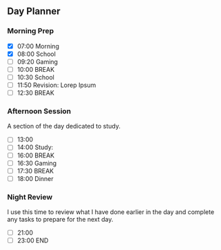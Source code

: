 ## Day Planner
### Morning Prep

- [x] 07:00 Morning
- [x] 08:00 School
- [ ] 09:20 Gaming
- [ ] 10:00 BREAK
- [ ] 10:30 School
- [ ] 11:50 Revision: Lorep Ipsum
- [ ] 12:30 BREAK

### Afternoon Session

A section of the day dedicated to study.

- [ ] 13:00
- [ ] 14:00 Study:
- [ ] 16:00 BREAK
- [ ] 16:30 Gaming
- [ ] 17:30 BREAK
- [ ] 18:00 Dinner

### Night Review

I use this time to review what I have done earlier in the day and complete any tasks to prepare for the next day.

- [ ] 21:00
- [ ] 23:00 END